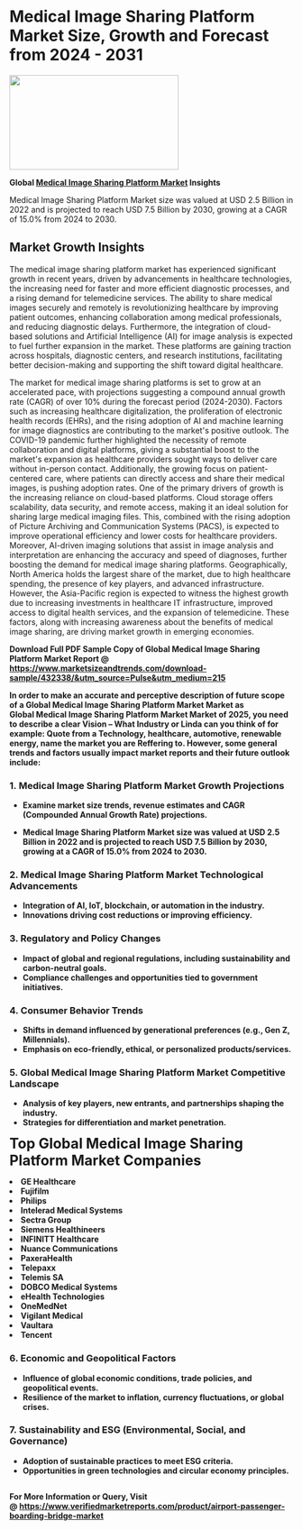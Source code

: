 <H1>Medical Image Sharing Platform Market Size, Growth and Forecast from 2024 - 2031</H1><img class="aligncenter size-medium wp-image-584254" src="https://thirdeyenews.in/wp-content/uploads/2024/09/Global-Market-Research-300x168.jpeg" alt="" width="300" height="168" /><p><strong>Global&nbsp;<a href="https://www.marketsizeandtrends.com/download-sample/432338/&amp;utm_source=Pulse&amp;utm_medium=215">Medical Image Sharing Platform Market</a> Insights</strong></p><p>Medical Image Sharing Platform Market size was valued at USD 2.5 Billion in 2022 and is projected to reach USD 7.5 Billion by 2030, growing at a CAGR of 15.0% from 2024 to 2030.</p><p><h2>Market Growth Insights</h2> <p>The medical image sharing platform market has experienced significant growth in recent years, driven by advancements in healthcare technologies, the increasing need for faster and more efficient diagnostic processes, and a rising demand for telemedicine services. The ability to share medical images securely and remotely is revolutionizing healthcare by improving patient outcomes, enhancing collaboration among medical professionals, and reducing diagnostic delays. Furthermore, the integration of cloud-based solutions and Artificial Intelligence (AI) for image analysis is expected to fuel further expansion in the market. These platforms are gaining traction across hospitals, diagnostic centers, and research institutions, facilitating better decision-making and supporting the shift toward digital healthcare.</p> <p><strong></strong></p> <p>The market for medical image sharing platforms is set to grow at an accelerated pace, with projections suggesting a compound annual growth rate (CAGR) of over 10% during the forecast period (2024-2030). Factors such as increasing healthcare digitalization, the proliferation of electronic health records (EHRs), and the rising adoption of AI and machine learning for image diagnostics are contributing to the market's positive outlook. The COVID-19 pandemic further highlighted the necessity of remote collaboration and digital platforms, giving a substantial boost to the market's expansion as healthcare providers sought ways to deliver care without in-person contact. Additionally, the growing focus on patient-centered care, where patients can directly access and share their medical images, is pushing adoption rates. One of the primary drivers of growth is the increasing reliance on cloud-based platforms. Cloud storage offers scalability, data security, and remote access, making it an ideal solution for sharing large medical imaging files. This, combined with the rising adoption of Picture Archiving and Communication Systems (PACS), is expected to improve operational efficiency and lower costs for healthcare providers. Moreover, AI-driven imaging solutions that assist in image analysis and interpretation are enhancing the accuracy and speed of diagnoses, further boosting the demand for medical image sharing platforms. Geographically, North America holds the largest share of the market, due to high healthcare spending, the presence of key players, and advanced infrastructure. However, the Asia-Pacific region is expected to witness the highest growth due to increasing investments in healthcare IT infrastructure, improved access to digital health services, and the expansion of telemedicine. These factors, along with increasing awareness about the benefits of medical image sharing, are driving market growth in emerging economies. <p><strong></p><p><span class=""><strong>Download Full PDF Sample Copy of Global Medical Image Sharing Platform Market Report</strong> @ <a href="https://www.marketsizeandtrends.com/download-sample/432338/&amp;utm_source=Pulse&amp;utm_medium=215" target="_blank">https://www.marketsizeandtrends.com/download-sample/432338/&amp;utm_source=Pulse&amp;utm_medium=215</a></span></p><p>In order to make an accurate and perceptive description of future scope of a Global&nbsp;Medical Image Sharing Platform Market Market as Global&nbsp;Medical Image Sharing Platform Market Market of 2025, you need to describe a clear Vision &ndash; What Industry or Linda can you think of for example: Quote from a Technology, healthcare, automotive, renewable energy, name the market you are Reffering to. However, some general trends and factors usually impact market reports and their future outlook include:</p><h3>1.&nbsp;<strong>Medical Image Sharing Platform Market Growth Projections</strong></h3><ul><li>Examine market size trends, revenue estimates and CAGR (Compounded Annual Growth Rate) projections.</li><li><p>Medical Image Sharing Platform Market size was valued at USD 2.5 Billion in 2022 and is projected to reach USD 7.5 Billion by 2030, growing at a CAGR of 15.0% from 2024 to 2030.</p></li></ul><h3>2.&nbsp;<strong>Medical Image Sharing Platform Market Technological Advancements</strong></h3><ul><li>Integration of AI, IoT, blockchain, or automation in the industry.</li><li>Innovations driving cost reductions or improving efficiency.</li></ul><h3>3.&nbsp;<strong>Regulatory and Policy Changes</strong></h3><ul><li>Impact of global and regional regulations, including sustainability and carbon-neutral goals.</li><li>Compliance challenges and opportunities tied to government initiatives.</li></ul><h3>4.&nbsp;<strong>Consumer Behavior Trends</strong></h3><ul><li>Shifts in demand influenced by generational preferences (e.g., Gen Z, Millennials).</li><li>Emphasis on eco-friendly, ethical, or personalized products/services.</li></ul><h3>5.&nbsp;<strong>Global Medical Image Sharing Platform Market Competitive Landscape</strong></h3><ul><li>Analysis of key players, new entrants, and partnerships shaping the industry.</li><li>Strategies for differentiation and market penetration.</li></ul><p data-pm-slice="1 1 []"><span style="color: inherit; font-family: inherit; font-size: 25px;">Top Global Medical Image Sharing Platform Market Companies</span></p><div class="" data-test-id=""><p><li>GE Healthcare</li><li> Fujifilm</li><li> Philips</li><li> Intelerad Medical Systems</li><li> Sectra Group</li><li> Siemens Healthineers</li><li> INFINITT Healthcare</li><li> Nuance Communications</li><li> PaxeraHealth</li><li> Telepaxx</li><li> Telemis SA</li><li> DOBCO Medical Systems</li><li> eHealth Technologies</li><li> OneMedNet</li><li> Vigilant Medical</li><li> Vaultara</li><li> Tencent</li></p></div><h3>6.&nbsp;<strong>Economic and Geopolitical Factors</strong></h3><ul><li>Influence of global economic conditions, trade policies, and geopolitical events.</li><li>Resilience of the market to inflation, currency fluctuations, or global crises.</li></ul><h3>7.&nbsp;<strong>Sustainability and ESG (Environmental, Social, and Governance)</strong></h3><ul><li>Adoption of sustainable practices to meet ESG criteria.</li><li>Opportunities in green technologies and circular economy principles.</li></ul><h2><strong style="font-size: 14px;">For More Information or Query, Visit @&nbsp;</strong><a style="background-color: #ffffff; font-size: 14px;" href="https://www.marketsizeandtrends.com/report/medical-image-sharing-platform-market/" target="_blank">https://www.verifiedmarketreports.com/product/airport-passenger-boarding-bridge-market</a></h2>

